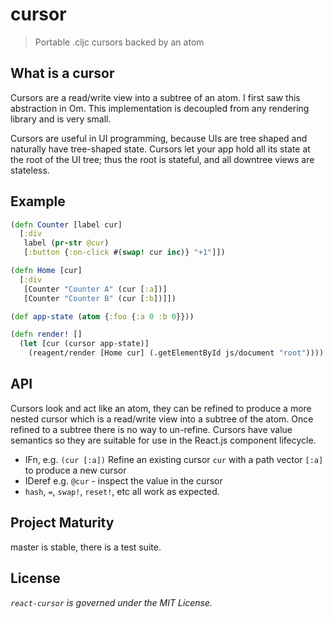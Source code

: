 cursor
===============

> Portable .cljc cursors backed by an atom

## What is a cursor

Cursors are a read/write view into a subtree of an atom. I first saw this abstraction in Om. This implementation is decoupled from any rendering library and is very small.

Cursors are useful in UI programming, because UIs are tree shaped and naturally have tree-shaped state. 
Cursors let your app hold all its state at the root of the UI tree; thus the root is stateful, and all downtree views are stateless.
 
## Example
 
```clojure
(defn Counter [label cur]
  [:div
   label (pr-str @cur)
   [:button {:on-click #(swap! cur inc)} "+1"]])

(defn Home [cur]
  [:div
   [Counter "Counter A" (cur [:a])]
   [Counter "Counter B" (cur [:b])]])

(def app-state (atom {:foo {:a 0 :b 0}}))

(defn render! []
  (let [cur (cursor app-state)]
    (reagent/render [Home cur] (.getElementById js/document "root"))))
```

## API

Cursors look and act like an atom, they can be refined to produce a more nested cursor which is a read/write view into a 
subtree of the atom. Once refined to a subtree there is no way to un-refine. 
Cursors have value semantics so they are suitable for use in the React.js component lifecycle.

 * IFn, e.g. `(cur [:a])` Refine an existing cursor `cur` with a path vector `[:a]` to produce a new cursor
 * IDeref e.g. `@cur` - inspect the value in the cursor
 * `hash`, `=`, `swap!`, `reset!`, etc all work as expected. 

## Project Maturity

master is stable, there is a test suite.

## License

_`react-cursor` is governed under the MIT License._
